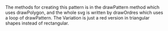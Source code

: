 The methods for creating this pattern is in the drawPattern method which uses drawPolygon, and the whole svg is written by drawOrdres which uses a loop of drawPattern.
The Variation is just a red version in triangular shapes instead of rectangular.